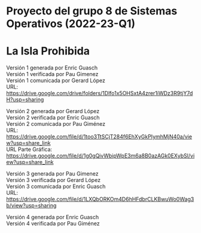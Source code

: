 # Proyecto del grupo 8 de Sistemas Operativos (2022-23-Q1)  
# La Isla Prohibida  

Versión 1 generada por Enric Guasch  
Versión 1 verificada por Pau Gimenez  
Versión 1 comunicada por Gerard López  
URL: https://drive.google.com/drive/folders/1Dlfo1x5OHSxtA4zrer1iWDz3R9tjY7dH?usp=sharing  


Versión 2 generada por Gerard López  
Versión 2 verificada por Enric Guasch  
Versión 2 comunicada por Pau Giménez  
URL: https://drive.google.com/file/d/1too3TtSCjT284f6EhXyGkPIymhMjN40a/view?usp=share_link  
URL Parte Gráfica: https://drive.google.com/file/d/1g0gQivWbipWpE3m6a8B0azAGk0EXybSl/view?usp=share_link  


Versión 3 generada por Pau Gimenez  
Versión 3 verificada por Gerard López  
Versión 3 comunicada por Enric Guasch    
URL: https://drive.google.com/file/d/1LXQbORKOm4D6hHFdbrCLKBwuWo0Wag3b/view?usp=sharing  


Versión 4 generada por Enric Guasch  
Versión 4 verificada por Pau Giménez



